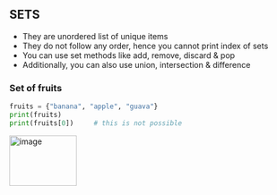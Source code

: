 ## SETS
- They are unordered list of unique items
- They do not follow any order, hence you cannot print index of sets
- You can use set methods like add, remove, discard & pop
- Additionally, you can also use union, intersection & difference

### Set of fruits
```py
fruits = {"banana", "apple", "guava"}
print(fruits)
print(fruits[0])     # this is not possible
```
<img width="120" height="90" alt="image" src="https://github.com/user-attachments/assets/6e9d9fc9-57c7-4cd3-8506-72650842ff6c" />
